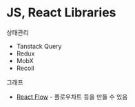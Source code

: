 # JS, React Libraries


상태관리
- Tanstack Query
- Redux
- MobX
- Recoil

그래프
- [React Flow](https://reactflow.dev/) - 플로우차트 등을 만들 수 있음
